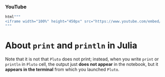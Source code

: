 


### YouTube
```julia
html"""
<iframe width="100%" height="450px" src="https://www.youtube.com/embed/Yx055xdSkx0?rel=0" frameborder="0" allow="accelerometer; autoplay; encrypted-media; gyroscope; picture-in-picture" allowfullscreen></iframe>
"""
```

# About `print` and `println` in Julia
Note that it is not that `Pluto` does not print; instead, when you write `print` or `println` in
`Pluto` cell, the output just **does not appear** in the notebook, but it **appears in the terminal** from which you launched `Pluto`.


